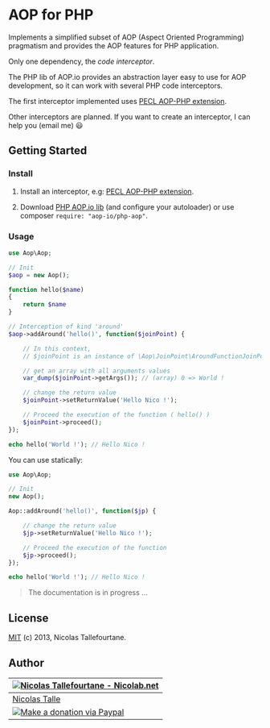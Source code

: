 # AOP for PHP

Implements a simplified subset of AOP (Aspect Oriented Programming) pragmatism and provides the AOP features for PHP application.

Only one dependency, the _code interceptor_.

The PHP lib of AOP.io provides an abstraction layer easy to use for AOP development, so it can work with several PHP code interceptors.

The first interceptor implemented uses [PECL AOP-PHP extension](https://github.com/aop-io/pecl-aop-interceptor).

Other interceptors are planned.
If you want to create an interceptor, I can help you (email me) :smiley:


## Getting Started

### Install

1) Install an interceptor, e.g: [PECL AOP-PHP extension](https://github.com/aop-io/pecl-aop-interceptor).

2) Download [PHP AOP.io lib](https://github.com/aop-io/php-aop/archive/master.zip) (and configure your autoloader) or use composer `require: "aop-io/php-aop"`.


### Usage

```php
use Aop\Aop;

// Init
$aop = new Aop();

function hello($name)
{
    return $name
}

// Interception of kind 'around'
$aop->addAround('hello()', function($joinPoint) {

    // In this context,
    // $joinPoint is an instance of \Aop\JoinPoint\AroundFunctionJoinPoint

    // get an array with all arguments values
    var_dump($joinPoint->getArgs()); // (array) 0 => World !

    // change the return value
    $joinPoint->setReturnValue('Hello Nico !');

    // Proceed the execution of the function ( hello() )
    $joinPoint->proceed();
});

echo hello('World !'); // Hello Nico !
```

You can use statically:

```php
use Aop\Aop;

// Init
new Aop();

Aop::addAround('hello()', function($jp) {

    // change the return value
    $jp->setReturnValue('Hello Nico !');

    // Proceed the execution of the function
    $jp->proceed();
});

echo hello('World !'); // Hello Nico !
```

  > The documentation is in progress ...


## License

[MIT](https://github.com/aop-io/php-aop/blob/master/LICENSE) (c) 2013, Nicolas Tallefourtane.


## Author

| [![Nicolas Tallefourtane - Nicolab.net](http://www.gravatar.com/avatar/d7dd0f4769f3aa48a3ecb308f0b457fc?s=64)](http://nicolab.net) |
|---|
| [Nicolas Talle](http://nicolab.net) |
| [![Make a donation via Paypal](https://www.paypalobjects.com/en_US/i/btn/btn_donate_SM.gif)](https://www.paypal.com/cgi-bin/webscr?cmd=_s-xclick&hosted_button_id=PGRH4ZXP36GUC) |